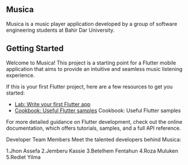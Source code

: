 ## Musica

Musica is a music player application developed by a group of software engineering students at Bahir Dar University.

## Getting Started

Welcome to Musica! This project is a starting point for a Flutter mobile application that aims to provide an intuitive and seamless music listening experience.

If this is your first Flutter project, here are a few resources to get you started:

- [Lab: Write your first Flutter app](https://docs.flutter.dev/get-started/codelab)
- [Cookbook: Useful Flutter samples](https://docs.flutter.dev/cookbook)
  Cookbook: Useful Flutter samples

For more detailed guidance on Flutter development, check out the online documentation, which offers tutorials, samples, and a full API reference.

Developer Team Members
Meet the talented developers behind Musica:

1.Jhon Assefa
2.Jemberu Kassie
3.Betelhem Fentahun
4.Roza Muluken
5.Rediet Yilma
